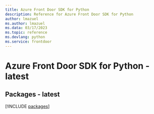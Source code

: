 ```yaml
---
title: Azure Front Door SDK for Python
description: Reference for Azure Front Door SDK for Python
author: lmazuel
ms.author: lmazuel
ms.data: 03/17/2023
ms.topic: reference
ms.devlang: python
ms.service: frontdoor
---
```

# Azure Front Door SDK for Python - latest
## Packages - latest
[!INCLUDE [packages](front-door-index.md)]
